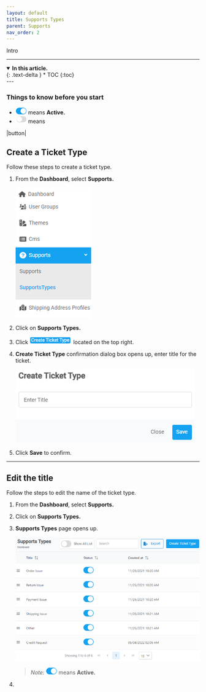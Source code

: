 ```yaml
---
layout: default
title: Supports Types
parent: Supports
nav_order: 2
---
```


Intro

---

<details open markdown="block">
  <summary>
    <b>In this article.</b>
  </summary>
  {: .text-delta }
* TOC
{:toc}
</details>
---

### Things to know before you start

- ![active_button](../../images/buttons/on.png) means **Active.**
- ![deactive_button](../../images/buttons/off.png) means

|button|

## Create a Ticket Type

Follow these steps to create a ticket type.

1. From the **Dashboard**, select **Supports.**

   ![support_type_dashboard](../../images/dsupports/st_dashboard.png)

2. Click on **Supports Types.**

3. Click ![create_ticket_type_button](../../images/buttons/createtickettype.png) located on the top right.

4. **Create Ticket Type** confirmation dialog box opens up, enter title for the ticket.

   ![create_ticket_type_confirmation](../../images/dsupports/cttype.png)

5. Click **Save** to confirm.

---

## Edit the title

Follow the steps to edit the name of the ticket type.

1. From the **Dashboard**, select **Supports.**
2. Click on **Supports Types.**
3. **Supports Types** page opens up.

   ![supports_types_page](../../images/dsupports/stypes_page.png)

   > _Note:_ ![active_button](../../images/buttons/on.png) means **Active.**

4.
